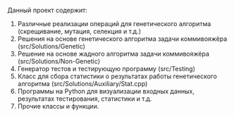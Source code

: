Данный проект содержит:
1. Различные реализации операций для генетического алгоритма (скрещивание, мутация, селекция и т.д.)
2. Решения на основе генетического алгоритма задачи коммивояжёра (src/Solutions/Genetic)
3. Решение на основе жадного алгоритма задачи коммивояжёра (src/Solutions/Non-Genetic)
4. Генератор тестов и тестирующую программу (src/Testing)
5. Класс для сбора статистики о результатах работы генетического алгоритма (src/Solutions/Auxiliary/Stat.cpp)
6. Программы на Python для визуализации входных данных, результатах тестирования, статистики и т.д. 
7. Прочие классы и функции.
